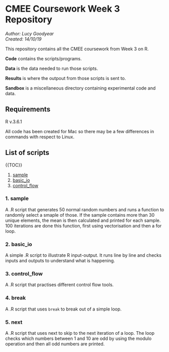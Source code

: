 # CMEE Coursework Week 3 Repository

*Author: Lucy Goodyear*  
*Created: 14/10/19*

This repository contains all the CMEE coursework from Week 3 on R.

**Code** contains the scripts/programs.

**Data** is the data needed to run those scripts.

**Results** is where the outpout from those scripts is sent to.

**Sandbox** is a miscellaneous directory containing experimental code and data.

## Requirements

R v.3.6.1

All code has been created for Mac so there may be a few differences in commands with respect to Linux.

## List of scripts

{{TOC}}

1. [sample](#1.-sample)
2. [basic_io](#2.-basic_io)
3. [control_flow](#3.-control_flow)


### 1. sample

A .R script that generates 50 normal random numbers and runs a function to randomly select a smaple of those. If the sample contains more than 30 unique elements, the mean is then calculated and printed for each sample. 100 iterations are done this function, first using vectorisation and then a for loop.

### 2. basic_io

A simple .R script to illustrate R input-output. It runs line by line and checks inputs and outputs to understand what is happening.

###  3. control_flow

A .R script that practises different control flow tools.

### 4. break

A .R script that uses ```break``` to break out of a simple loop.

### 5. next

A .R script that uses next to skip to the next iteration of a loop. The loop checks which numbers between 1 and 10 are odd by using the modulo operation and then all odd numbers are printed. 

